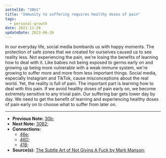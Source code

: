 ```yaml
---
zettelId: "30b1"
title: "Immunity to suffering requires healthy doses of pain"
tags:
  - personal-growth
date: 2021-11-28
updateDate: 2023-06-26
---
```


In our everyday life, social media bombards us with happy moments. The protection of safe zones that we created for ourselves caused us to see reality less. Not experiencing the pain, we're losing the benefits of learning how to deal with it. Like babies not being exposed to germs early on and growing up being more vulnerable with a weak immune system, we're growing to suffer more and more from less important things. Social media, especially Instagram and TikTok, cause misconceptions about the real world. Yet, the reality is full of pain.
The important part is learning how to deal with this pain. If we avoid healthy doses of pain early on, we become extremely sensitive to any trivial pain. Our suffering bar gets lower day by day. We need to get the benefit of learning and experiencing healthy doses of pain early on to choose what to suffer from later on.

---

- **Previous Note:** [30b](/notes/30b/);
- **Next Note:** [30B2](/notes/30b2/);
- **Connections:**
  - [46e](/notes/46e/);
  - [46D](/notes/46d/);
  - [41B](/notes/41b/);
- **Source(s):** [The Subtle Art of Not Giving A Fuck by Mark Manson](/the-subtle-art-of-not-giving-a-fuck-by-mark-manson-book-summary-review-and-notes/);
